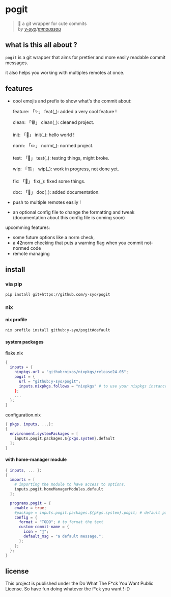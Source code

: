 # pogit

> 🌸 a git wrapper for cute commits  
> *by [y-syo](https://y-syo.me)/[mmoussou](https://profile.intra.42.fr/users/mmoussou)*

## what is this all about ?

``pogit`` is a git wrapper that aims for prettier and more easily readable commit messages.

it also helps you working with multiples remotes at once.

## features

  - cool emojis and prefix to show what's the commit about:

    feature:  「✨」 feat(\_): added a very cool feature !

    clean:    「🗑️」 clean(\_): cleaned project.

    init:     「🎉」 init(\_): hello world !

    norm:     「✏️」 norm(\_): normed project.

    test:     「🚧」 test(\_): testing things, might broke.

    wip:      「🏗️」 wip(\_): work in progress, not done yet.

    fix:      「🔨」 fix(\_): fixed some things.

    doc:      「📝」 doc(\_): added documentation.

  - push to multiple remotes easily !

  - an optional config file to change the formatting and tweak (documentation about this config file is coming soon)

upcomming features:
  - some future options like a norm check, 
  - a 42norm checking that puts a warning flag when you commit not-normed code
  - remote managing

## install

### via pip
```
pip install git+https://github.com/y-syo/pogit
```

### nix 

#### nix profile

```bash
nix profile install github:y-syo/pogit#default
```

#### system packages

flake.nix
```nix
{
  inputs = {
    nixpkgs.url = "github:nixos/nixpkgs/release24.05";
    pogit = {
      url = "github:y-syo/pogit";
      inputs.nixpkgs.follows = "nixpkgs" # to use your nixpkgs instance instead of the provided one
    };
    ...
  };
}
```

configuration.nix
```nix
{ pkgs, inputs, ...}:
{
  environment.systemPackages = [
    inputs.pogit.packages.${pkgs.system}.default
  ];
}
```

#### with home-manager module

```nix
{ inputs, ... }:
{
  imports = [
    # importing the module to have access to options.
    inputs.pogit.homeManagerModules.default
  ];

  programs.pogit = {
    enable = true;
    #package = inputs.pogit.packages.${pkgs.system}.pogit; # default package can be changed here.
    config = {
      format = "TODO"; # to format the text
      custom-commit-name = {
        icon = "🐶";
        default_msg = "a default message.";
      };
    };
  };
}
```

## license

This project is published under the Do What The F\*ck You Want Public License.
So have fun doing whatever the f\*ck you want ! :D
